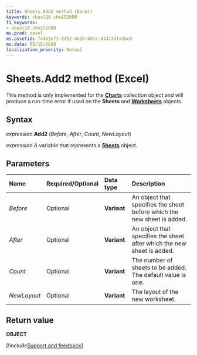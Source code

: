 ```yaml
---
title: Sheets.Add2 method (Excel)
keywords: vbaxl10.chm152090
f1_keywords:
- vbaxl10.chm152090
ms.prod: excel
ms.assetid: f44b3ef1-8452-4e26-b91c-d24124fa5bc6
ms.date: 05/15/2019
localization_priority: Normal
---
```



# Sheets.Add2 method (Excel)

This method is only implemented for the **[Charts](excel.charts.md)** collection object and will produce a run-time error if used on the **Sheets** and **[Worksheets](Excel.Worksheets.md)** objects.


## Syntax

_expression_.**Add2** (_Before_, _After_, _Count_, _NewLayout_)

_expression_ A variable that represents a **[Sheets](Excel.Sheets.md)** object.


## Parameters

|Name|Required/Optional|Data type|Description|
|:-----|:-----|:-----|:-----|
| _Before_|Optional|**Variant**|An object that specifies the sheet before which the new sheet is added.|
| _After_|Optional|**Variant**|An object that specifies the sheet after which the new sheet is added.|
| _Count_|Optional|**Variant**|The number of sheets to be added. The default value is one.|
| _NewLayout_|Optional|**Variant**|The layout of the new worksheet.|

## Return value

**OBJECT**


[!include[Support and feedback](~/includes/feedback-boilerplate.md)]
